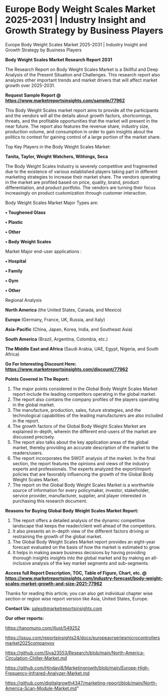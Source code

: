 # Europe Body Weight Scales Market 2025-2031 | Industry Insight and Growth Strategy by Business Players
Europe Body Weight Scales Market 2025-2031 | Industry Insight and Growth Strategy by Business Players

<strong>Body Weight Scales Market Research Report 2031</strong>

The Research Report on Body Weight Scales Market is a Skillful and Deep Analysis of the Present Situation and Challenges. This research report also analyzes other important trends and market drivers that will affect market growth over 2025-2031.

<strong>Request Sample Report @ <a href=https://www.marketreportsinsights.com/sample/77962>https://www.marketreportsinsights.com/sample/77962</a></strong>

This Body Weight Scales market report aims to provide all the participants and the vendors will all the details about growth factors, shortcomings, threats, and the profitable opportunities that the market will present in the near future. The report also features the revenue share, industry size, production volume, and consumption in order to gain insights about the politics to contest for gaining control of a large portion of the market share.

Top Key Players in the Body Weight Scales Market:

<strong>Tanita, Taylor, Weight Watchers, Withings, Seca</strong>

The Body Weight Scales Industry is severely competitive and fragmented due to the existence of various established players taking part in different marketing strategies to increase their market share. The vendors operating in the market are profiled based on price, quality, brand, product differentiation, and product portfolio. The vendors are turning their focus increasingly on product customization through customer interaction.

Body Weight Scales Market Major Types are:

<strong>• Toughened Glass

• Plastic

• Other

• Body Weight Scales</strong>

Market Major end-user applications :

<strong>• Hospital

• Family

• Gym

• Other</strong>

Regional Analysis

</u><strong><b>North America</b></strong> (the United States, Canada, and Mexico)

<strong><b>Europe </b></strong>(Germany, France, UK, Russia, and Italy)

<strong><b>Asia-Pacific</b></strong> (China, Japan, Korea, India, and Southeast Asia)

<strong><b>South America</b></strong> (Brazil, Argentina, Colombia, etc.)

<strong><b>The Middle East and Africa</b></strong> (Saudi Arabia, UAE, Egypt, Nigeria, and South Africa)

<strong>Go For Interesting Discount Here: <a href=https://www.marketreportsinsights.com/discount/77962>https://www.marketreportsinsights.com/discount/77962</a></strong>

<strong>Points Covered in The Report:</strong>
<ol>
  <li>The major points considered in the Global Body Weight Scales Market report include the leading competitors operating in the global market.</li>
  <li>The report also contains the company profiles of the players operating in the global market.</li>
  <li>The manufacture, production, sales, future strategies, and the technological capabilities of the leading manufacturers are also included in the report.</li>
  <li>The growth factors of the Global Body Weight Scales Market are explained in-depth, wherein the different end-users of the market are discussed precisely.</li>
  <li>The report also talks about the key application areas of the global market, thereby providing an accurate description of the market to the readers/users.</li>
  <li>The report incorporates the SWOT analysis of the market. In the final section, the report features the opinions and views of the industry experts and professionals. The experts analyzed the export/import policies that are favorably influencing the growth of the Global Body Weight Scales Market.</li>
  <li>The report on the Global Body Weight Scales Market is a worthwhile source of information for every policymaker, investor, stakeholder, service provider, manufacturer, supplier, and player interested in purchasing this research document.</li>
</ol>
<strong>Reasons for Buying Global Body Weight Scales Market Report:</strong>

<ol>
  <li>The report offers a detailed analysis of the dynamic competitive landscape that keeps the reader/client well ahead of the competitors.</li>
  <li>It also presents an in-depth view of the different factors driving or restraining the growth of the global market.</li>
  <li>The Global Body Weight Scales Market report provides an eight-year forecast evaluated on the basis of how the market is estimated to grow.</li>
  <li>It helps in making aware business decisions by having providing thorough insights insights into the global market and by making an all-inclusive analysis of the key market segments and sub-segments.</li>
</ol>
<strong>Access full Report Description, TOC, Table of Figure, Chart, etc. @ <a href=https://www.marketreportsinsights.com/industry-forecast/body-weight-scales-market-growth-and-size-2021-77962>https://www.marketreportsinsights.com/industry-forecast/body-weight-scales-market-growth-and-size-2021-77962</a></strong>


Thanks for reading this article; you can also get individual chapter wise section or region wise report version like Asia, United States, Europe.

<strong>Contact Us:</strong>
sales@marketreportsinsights.com

<strong>Our other reports:</strong>

<a href=https://tanomuno.com/illust/549252>https://tanomuno.com/illust/549252</a>

<a href=https://issuu.com/reportsinsights24/docs/europeavrseriesmicrocontrollersmarket2025companyov>https://issuu.com/reportsinsights24/docs/europeavrseriesmicrocontrollersmarket2025companyov</a>

<a href=https://github.com/Siya23553/Research/blob/main/North-America-Circulation-Chiller-Market.md>https://github.com/Siya23553/Research/blob/main/North-America-Circulation-Chiller-Market.md</a>

<a href=https://github.com/Hindavi8/Marketingrowth/blob/main/Europe-High-Frequency-Infrared-Analyzer-Market.md>https://github.com/Hindavi8/Marketingrowth/blob/main/Europe-High-Frequency-Infrared-Analyzer-Market.md</a>

<a href=https://github.com/digitalgrowth4347/marketing-report/blob/main/North-America-Scan-Module-Market.md>https://github.com/digitalgrowth4347/marketing-report/blob/main/North-America-Scan-Module-Market.md</a>"
